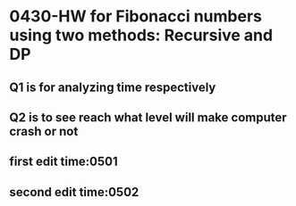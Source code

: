 # 0430-HW for Fibonacci numbers using two methods: Recursive and DP

## Q1 is for analyzing time respectively
## Q2 is to see reach what level will make computer crash or not
## first edit time:0501
## second edit time:0502
